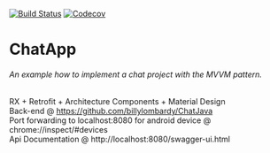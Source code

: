 [![Build Status](https://api.travis-ci.org/AntoineBret/ChatApp-Android.svg)](https://api.travis-ci.org/AntoineBret/ChatApp-Android)
[![Codecov](https://codecov.io/AntoineBret/ChatApp-Android/coverage.svg)](https://codecov.io/AntoineBret/ChatApp-Android/coverage)


# ChatApp

###### An example how to implement a chat project with the MVVM pattern.
RX + Retrofit + Architecture Components + Material Design   
Back-end @ https://github.com/billylombardy/ChatJava    
Port forwarding to localhost:8080 for android device @ chrome://inspect/#devices    
Api Documentation @ http://localhost:8080/swagger-ui.html    

